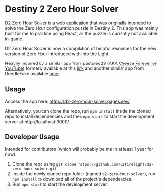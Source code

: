 # Destiny 2 Zero Hour Solver

D2 Zero Hour Solver is a web application that was originally intended to solve the Zero Hour configuration puzzle in Destiny 2. This app was mainly built for me to practice using React, as the puzzle is currently not available in-game. 

D2 Zero Hour Solver is now a compilation of helpful resources for the new version of Zero Hour introduced with Into the Light.

Heavily inspired by a similar app from pastuleo23 (AKA [Cheese Forever on YouTube](https://www.youtube.com/c/cheeseforever)) formerly available at this [link](https://fiddle.jshell.net/pastuleo23/xu1snrc0/show) and another similar app from DeedleFake available [here](https://deedlefake.github.io/zero-hour-configuration-solver/). 

## Usage

Access the app here: https://d2-zero-hour-solver.pages.dev/

Alternatively, you can clone the repo, run `npm install` inside the cloned repo to install dependencies and then `npm start` to start the development server at http://localhost:3000/.

## Developer Usage

Intended for contributors (which will probably be me in at least 1 year for now).

1. Clone the repo using `git clone https://github.com/62firelight/d2-zero-hour-solver.git`
2. Inside the newly cloned repo folder (named `d2-zero-hour-solver`), run `npm install` to download all of the project's dependencies.
3. Run `npm start` to start the development server.
